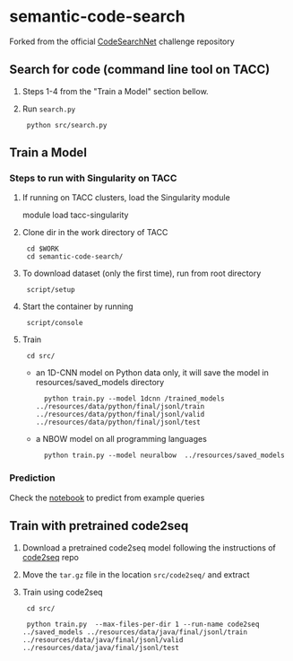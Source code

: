 # semantic-code-search

Forked from the official [CodeSearchNet](https://github.com/github/CodeSearchNet) challenge repository

## Search for code (command line tool on TACC)

1. Steps 1-4 from the "Train a Model" section bellow.

2. Run `search.py`

        python src/search.py

## Train a Model
### Steps to run with Singularity on TACC

1. If running on TACC clusters, load the Singularity module
      
      module load tacc-singularity
      
2. Clone dir in the work directory of TACC
        
        cd $WORK
        cd semantic-code-search/
        
3. To download dataset (only the first time), run from root directory
      
        script/setup
      
4. Start the container by running
    
        script/console
    
5. Train

        cd src/
        
    * an 1D-CNN model on Python data only, it will save the model in resources/saved_models directory
    
            python train.py --model 1dcnn /trained_models ../resources/data/python/final/jsonl/train ../resources/data/python/final/jsonl/valid ../resources/data/python/final/jsonl/test
    
    * a NBOW model on all programming languages
    
            python train.py --model neuralbow  ../resources/saved_models     

### Prediction

Check the [notebook](src/code_search.ipynb) to predict from example queries

## Train with pretrained code2seq

1. Download a pretrained code2seq model following the instructions of [code2seq](https://github.com/tech-srl/code2seq) repo

2. Move the `tar.gz` file in the location `src/code2seq/` and extract

3. Train using code2seq

		cd src/

		python train.py  --max-files-per-dir 1 --run-name code2seq ../saved_models ../resources/data/java/final/jsonl/train ../resources/data/java/final/jsonl/valid ../resources/data/java/final/jsonl/test


